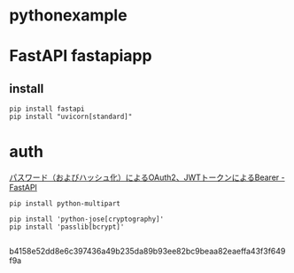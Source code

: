 # pythonexample


# FastAPI fastapiapp

## install 

```
pip install fastapi
pip install "uvicorn[standard]"
```


# auth

[パスワード（およびハッシュ化）によるOAuth2、JWTトークンによるBearer \- FastAPI](https://fastapi.tiangolo.com/ja/tutorial/security/oauth2-jwt/)

```
pip install python-multipart

pip install 'python-jose[cryptography]'
pip install 'passlib[bcrypt]'

```

```
```

b4158e52dd8e6c397436a49b235da89b93ee82bc9beaa82eaeffa43f3f649f9a